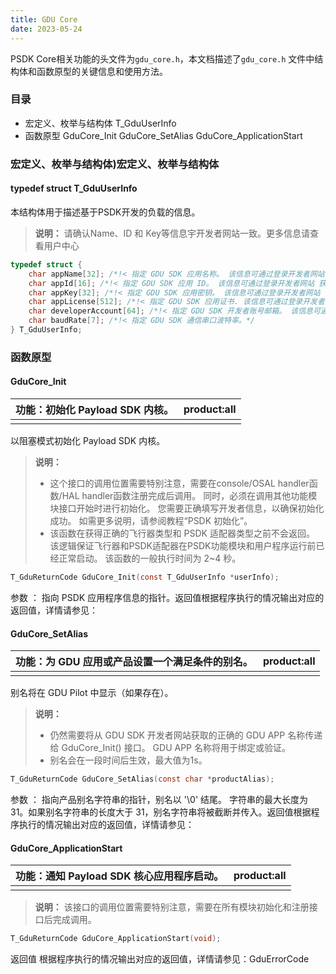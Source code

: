 ```yaml
---
title: GDU Core
date: 2023-05-24
---
```




PSDK Core相关功能的头文件为`gdu_core.h`，本文档描述了`gdu_core.h` 文件中结构体和函数原型的关键信息和使用方法。

### 目录

- 宏定义、枚举与结构体
  T_GduUserInfo
- 函数原型
  GduCore_Init
  GduCore_SetAlias
  GduCore_ApplicationStart

### 宏定义、枚举与结构体)宏定义、枚举与结构体

#### typedef struct T_GduUserInfo

本结构体用于描述基于PSDK开发的负载的信息。

> **说明：** 请确认Name、ID 和 Key等信息宇开发者网站一致。更多信息请查看用户中心

```c
typedef struct {
    char appName[32]; /*!< 指定 GDU SDK 应用名称。 该信息可通过登录开发者网站 获取。 以“\0”结尾。 */
    char appId[16]; /*!< 指定 GDU SDK 应用 ID。 该信息可通过登录开发者网站 获取。*/
    char appKey[32]; /*!< 指定 GDU SDK 应用密钥。 该信息可通过登录开发者网站  获取。 */
    char appLicense[512]; /*!< 指定 GDU SDK 应用证书. 该信息可通过登录开发者网站  获取。 */
    char developerAccount[64]; /*!< 指定 GDU SDK 开发者账号邮箱。 该信息可通过登录开发者网站  获取。 开发者账号等相关信息需要能够对应。 以“\0”结尾。 */
    char baudRate[7]; /*!< 指定 GDU SDK 通信串口波特率。*/
} T_GduUserInfo;
```

### 函数原型

#### GduCore_Init

| 功能：初始化 Payload SDK 内核。 | product:all |
| ------------------------------- | ----------- |
|                                 |             |

以阻塞模式初始化 Payload SDK 内核。

> **说明：**
>
> - 这个接口的调用位置需要特别注意，需要在console/OSAL handler函数/HAL handler函数注册完成后调用。 同时，必须在调用其他功能模块接口开始时进行初始化。 您需要正确填写开发者信息，以确保初始化成功。 如需更多说明，请参阅教程“PSDK 初始化”。
> - 该函数在获得正确的飞行器类型和 PSDK 适配器类型之前不会返回。 该逻辑保证飞行器和PSDK适配器在PSDK功能模块和用户程序运行前已经正常启动。 该函数的一般执行时间为 2~4 秒。

```c
T_GduReturnCode GduCore_Init(const T_GduUserInfo *userInfo);
```

参数
： 指向 PSDK 应用程序信息的指针。返回值根据程序执行的情况输出对应的返回值，详情请参见：

####  GduCore_SetAlias

| 功能：为 GDU 应用或产品设置一个满足条件的别名。 | product:all |
| ----------------------------------------------- | ----------- |
|                                                 |             |

别名将在 GDU Pilot 中显示（如果存在）。

> **说明：**
>
> - 仍然需要将从 GDU SDK 开发者网站获取的正确的 GDU APP 名称传递给 GduCore_Init() 接口。 GDU APP 名称将用于绑定或验证。
> - 别名会在一段时间后生效，最大值为1s。

```c
T_GduReturnCode GduCore_SetAlias(const char *productAlias);
```

参数
： 指向产品别名字符串的指针，别名以 '\0' 结尾。 字符串的最大长度为 31。如果别名字符串的长度大于 31，别名字符串将被截断并传入。返回值根据程序执行的情况输出对应的返回值，详情请参见：

####  GduCore_ApplicationStart

| 功能：通知 Payload SDK 核心应用程序启动。 | product:all |
| ----------------------------------------- | ----------- |
|                                           |             |

> **说明：** 该接口的调用位置需要特别注意，需要在所有模块初始化和注册接口后完成调用。

```c
T_GduReturnCode GduCore_ApplicationStart(void);
```


返回值
根据程序执行的情况输出对应的返回值，详情请参见：GduErrorCode